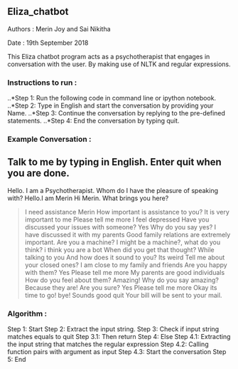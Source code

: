 ## Eliza_chatbot

Authors : Merin Joy and Sai Nikitha

Date : 19th September 2018

This Eliza chatbot program acts as a psychotherapist that engages in conversation with the user. By making use of NLTK and regular expressions.


### Instructions to run :

..*Step 1: Run the following code in command line or ipython notebook.
..*Step 2: Type in English and start the conversation by providing your Name.
..*Step 3: Continue the conversation by replying to the pre-defined statements.
..*Step 4: End the conversation by typing quit.


### Example Conversation :


Talk to me by typing in English. Enter quit when you are done.
--------------------------------------------------------------
Hello. I am a Psychotherapist. Whom do I have the pleasure of speaking with?
Hello.I am Merin
Hi  Merin. What brings you here?
>I need assistance
 Merin How important is assistance to you?
>It is very important to me
Please tell me more
>I feel depressed
Have you discussed your issues with someone?
>Yes
Why do you say yes?
>I have discussed it with my parents
Good family relations are extremely important.
>Are you a machine?
I might be a machine?, what do you think?
>i think you are a bot
When did you get that thought?
>While talking to you
And how does it sound to you?
>Its weird
Tell me about your closed ones?
>I am close to my family and friends
Are you happy with them?
>Yes
Please tell me more
>My parents are good individuals
How do you feel about them?
>Amazing!
Why do you say amazing?
>Because they are!
Are you sure?
>Yes
Please tell me more
>Okay its time to go! bye!
Sounds good
>quit
Your bill will be sent to your mail.


### Algorithm :

Step 1: Start
Step 2: Extract the input string.
Step 3: Check if input string matches equals to quit
    Step 3.1: Then return
Step 4: Else
    Step 4.1: Extracting the input string that matches the regular expression
    Step 4.2: Calling function pairs with argument as input
    Step 4.3: Start the conversation
Step 5: End

